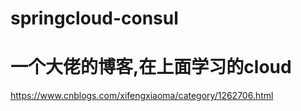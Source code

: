 # springcloud-consul

# 一个大佬的博客,在上面学习的cloud
https://www.cnblogs.com/xifengxiaoma/category/1262706.html
